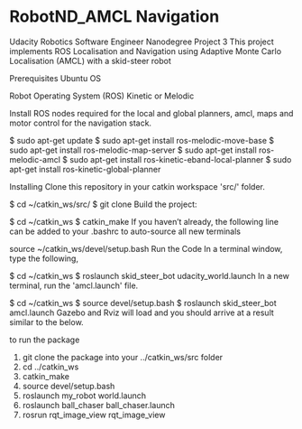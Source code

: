 # RobotND_AMCL Navigation
Udacity Robotics Software Engineer Nanodegree Project 3
This project implements ROS Localisation and Navigation using Adaptive Monte Carlo Localisation (AMCL) with a skid-steer robot

Prerequisites
Ubuntu OS 

Robot Operating System (ROS) Kinetic or Melodic

Install ROS nodes required for the local and global planners, amcl, maps and motor control for the navigation stack.

$ sudo apt-get update
$ sudo apt-get install ros-melodic-move-base
$ sudo apt-get install ros-melodic-map-server
$ sudo apt-get install ros-melodic-amcl
$ sudo apt-get install ros-kinetic-eband-local-planner
$ sudo apt-get install ros-kinetic-global-planner

Installing
Clone this repository in your catkin workspace 'src/' folder.

$ cd ~/catkin_ws/src/
$ git clone 
Build the project:

$ cd ~/catkin_ws
$ catkin_make
If you haven’t already, the following line can be added to your .bashrc to auto-source all new terminals

source ~/catkin_ws/devel/setup.bash
Run the Code
In a terminal window, type the following,

$ cd ~/catkin_ws
$ roslaunch skid_steer_bot udacity_world.launch
In a new terminal, run the 'amcl.launch' file.

$ cd ~/catkin_ws
$ source devel/setup.bash
$ roslaunch skid_steer_bot amcl.launch
Gazebo and Rviz will load and you should arrive at a result similar to the below.



to run the package 
1) git clone the package into your ../catkin_ws/src folder 
2) cd ../catkin_ws
3) catkin_make
4) source devel/setup.bash
4) roslaunch my_robot world.launch
5) roslaunch ball_chaser ball_chaser.launch
6) rosrun rqt_image_view rqt_image_view 
